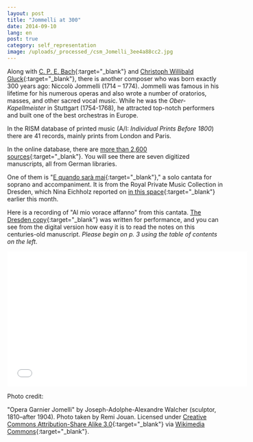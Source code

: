 ```yaml
---
layout: post
title: "Jommelli at 300"
date: 2014-09-10
lang: en
post: true
category: self_representation
image: /uploads/_processed_/csm_Jomelli_3ee4a88cc2.jpg
---
```



Along with [C. P. E. Bach](https://opac.rism.info/search?View=rism&author=carl+philipp+emanuel+bach){:target="_blank"} and [Christoph Willibald Gluck](/events/2014/07/07/does-christoph-willibald-gluck-deserve-better.html){:target="_blank"}, there is another composer who was born exactly 300 years ago: Niccolò Jommelli (1714 – 1774). Jommelli was famous in his lifetime for his numerous operas and also wrote a number of oratorios, masses, and other sacred vocal music. While he was the _Ober-Kapellmeister_ in Stuttgart (1754-1768), he attracted top-notch performers and built one of the best orchestras in Europe.

In the RISM database of printed music (A/I: _Individual Prints Before 1800_) there are 41 records, mainly prints from London and Paris.

In the online database, there are [more than 2,600 sources](https://opac.rism.info/search?author=niccolo+jommelli){:target="_blank"}. You will see there are seven digitized manuscripts, all from German libraries.

One of them is "[E quando sarà mai](https://opac.rism.info/search?id=210045549){:target="_blank"}," a solo cantata for soprano and accompaniment. It is from the Royal Private Music Collection in Dresden, which Nina Eichholz reported on [in this space](http://www.rism.info/en/home/newsdetails/article/2/on-the-trail-of-music-at-the-dresden-court.html){:target="_blank"} earlier this month.

Here is a recording of "Al mio vorace affanno" from this cantata. [The Dresden copy](http://digital.slub-dresden.de/id403040191){:target="_blank"} was written for performance, and you can see from the digital version how easy it is to read the notes on this centuries-old manuscript. _Please begin on p. 3 using the table of contents on the left_.

<iframe width="560" height="315" src="//www.youtube.com/embed/1rKwWewY22w" frameborder="0" allowfullscreen></iframe>



Photo credit:

"Opera Garnier Jomelli" by Joseph-Adolphe-Alexandre Walcher (sculptor, 1810–after 1904). Photo taken by Remi Jouan. Licensed under [Creative Commons Attribution-Share Alike 3.0](https://creativecommons.org/licenses/by-sa/3.0/){:target="_blank"} via [Wikimedia Commons](http://commons.wikimedia.org/wiki/File:Opera_Garnier_Jomelli.jpg){:target="_blank"}.



<script type="text/javascript">var switchTo5x=true;</script><script type="text/javascript" src="http://w.sharethis.com/button/buttons.js"></script><script type="text/javascript">stLight.options({publisher: "9b601438-1ce1-49d8-bfd7-9cff5df54c17", doNotHash: false, doNotCopy: false, hashAddressBar: false});</script>